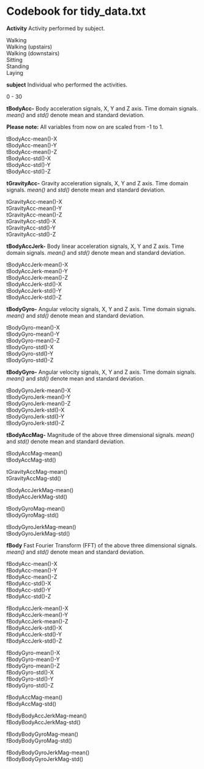 # Codebook for tidy_data.txt

**Activity** Activity performed by subject.

Walking  
Walking (upstairs)  
Walking (downstairs)  
Sitting  
Standing  
Laying  

**subject** Individual who performed the activities.

0 - 30

**tBodyAcc-** Body acceleration signals, X, Y and Z axis. Time domain
signals. *mean()* and *std()* denote mean and standard deviation. 

**Please note:** All variables from now on are scaled from -1 to 1.

tBodyAcc-mean()-X  
tBodyAcc-mean()-Y  
tBodyAcc-mean()-Z  
tBodyAcc-std()-X  
tBodyAcc-std()-Y  
tBodyAcc-std()-Z  

**tGravityAcc-** Gravity acceleration signals, X, Y and Z axis. Time domain
signals. *mean()* and *std()* denote mean and standard deviation. 

tGravityAcc-mean()-X  
tGravityAcc-mean()-Y           
tGravityAcc-mean()-Z  
tGravityAcc-std()-X            
tGravityAcc-std()-Y  
tGravityAcc-std()-Z            

**tBodyAccJerk-** Body linear acceleration signals, X, Y and Z axis. Time domain
signals. *mean()* and *std()* denote mean and standard deviation. 

tBodyAccJerk-mean()-X   
tBodyAccJerk-mean()-Y          
tBodyAccJerk-mean()-Z   
tBodyAccJerk-std()-X           
tBodyAccJerk-std()-Y  
tBodyAccJerk-std()-Z           

**tBodyGyro-** Angular velocity signals, X, Y and Z axis. Time domain
signals. *mean()* and *std()* denote mean and standard deviation. 

tBodyGyro-mean()-X  
tBodyGyro-mean()-Y              
tBodyGyro-mean()-Z  
tBodyGyro-std()-X                
tBodyGyro-std()-Y  
tBodyGyro-std()-Z              

**tBodyGyro-** Angular velocity signals, X, Y and Z axis. Time domain
signals. *mean()* and *std()* denote mean and standard deviation. 

tBodyGyroJerk-mean()-X  
tBodyGyroJerk-mean()-Y           
tBodyGyroJerk-mean()-Z  
tBodyGyroJerk-std()-X          
tBodyGyroJerk-std()-Y  
tBodyGyroJerk-std()-Z          

**tBodyAccMag-** Magnitude of the above three dimensional signals. *mean()* and *std()* denote mean and standard deviation. 

tBodyAccMag-mean()   
tBodyAccMag-std()              

tGravityAccMag-mean()  
tGravityAccMag-std()           

tBodyAccJerkMag-mean()  
tBodyAccJerkMag-std()          

tBodyGyroMag-mean()  
tBodyGyroMag-std()             

tBodyGyroJerkMag-mean()  
tBodyGyroJerkMag-std()         

**fBody** Fast Fourier Transform (FFT) of the above three dimensional signals. *mean()* and *std()* denote mean and standard deviation. 

fBodyAcc-mean()-X   
fBodyAcc-mean()-Y              
fBodyAcc-mean()-Z  
fBodyAcc-std()-X               
fBodyAcc-std()-Y  
fBodyAcc-std()-Z               

fBodyAccJerk-mean()-X          
fBodyAccJerk-mean()-Y  
fBodyAccJerk-mean()-Z          
fBodyAccJerk-std()-X    
fBodyAccJerk-std()-Y           
fBodyAccJerk-std()-Z  

fBodyGyro-mean()-X  
fBodyGyro-mean()-Y             
fBodyGyro-mean()-Z   
fBodyGyro-std()-X               
fBodyGyro-std()-Y   
fBodyGyro-std()-Z              

fBodyAccMag-mean()              
fBodyAccMag-std()   

fBodyBodyAccJerkMag-mean()  
fBodyBodyAccJerkMag-std()      

fBodyBodyGyroMag-mean()        
fBodyBodyGyroMag-std()   

fBodyBodyGyroJerkMag-mean()   
fBodyBodyGyroJerkMag-std()     
